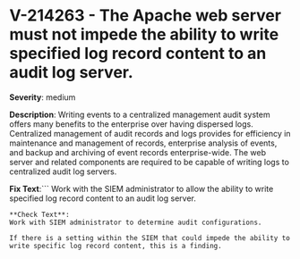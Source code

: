 # V-214263 - The Apache web server must not impede the ability to write specified log record content to an audit log server.

**Severity**: medium

**Description**:
Writing events to a centralized management audit system offers many benefits to the enterprise over having dispersed logs. Centralized management of audit records and logs provides for efficiency in maintenance and management of records, enterprise analysis of events, and backup and archiving of event records enterprise-wide. The web server and related components are required to be capable of writing logs to centralized audit log servers.

**Fix Text**:```
Work with the SIEM administrator to  allow the ability to write specified log record content to an audit log server.
```
**Check Text**:
Work with SIEM administrator to determine audit configurations. 

If there is a setting within the SIEM that could impede the ability to write specific log record content, this is a finding.
